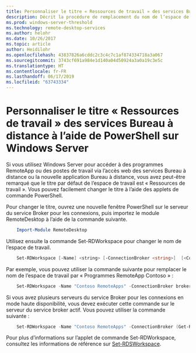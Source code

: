 ```yaml
---
title: Personnaliser le titre « Ressources de travail » des services Bureau à distance à l’aide de PowerShell sur Windows Server
description: Décrit la procédure de remplacement du nom de l’espace de travail par défaut dans Windows Server.
ms.prod: windows-server-threshold
ms.technology: remote-desktop-services
ms.author: helohr
ms.date: 10/26/2017
ms.topic: article
author: Heidilohr
ms.openlocfilehash: 43837826a6cddc2c3c4c7c1af874334718a3a067
ms.sourcegitcommit: 3743cf691a984e1d140a04d50924a3a0a19c3e5c
ms.translationtype: HT
ms.contentlocale: fr-FR
ms.lasthandoff: 06/17/2019
ms.locfileid: "63743334"
---
```

# <a name="customize-the-rds-title-work-resources-using-powershell-on-windows-server"></a>Personnaliser le titre « Ressources de travail » des services Bureau à distance à l’aide de PowerShell sur Windows Server

Si vous utilisez Windows Server pour accéder à des programmes RemoteApp ou des postes de travail via l’accès web des services Bureau à distance ou la nouvelle application Bureau à distance, vous avez peut-être remarqué que le titre par défaut de l’espace de travail est « Ressources de travail ».  Vous pouvez facilement changer le titre à l’aide des applets de commande PowerShell.

Pour changer le titre, ouvrez une nouvelle fenêtre PowerShell sur le serveur du service Broker pour les connexions, puis importez le module RemoteDesktop à l’aide de la commande suivante.

```powershell
    Import-Module RemoteDesktop
```

Utilisez ensuite la commande Set-RDWorkspace pour changer le nom de l’espace de travail.

```powershell
    Set-RDWorkspace [-Name] <string> [-ConnectionBroker <string>]  [<CommonParameters>]
```   

Par exemple, vous pouvez utiliser la commande suivante pour remplacer le nom de l’espace de travail par « Programmes RemoteApp Contoso » :

```powershell
    Set-RDWorkspace -Name "Contoso RemoteApps" -ConnectionBroker broker01.contoso.com
```

Si vous avez plusieurs serveurs du service Broker pour les connexions en mode haute disponibilité, vous devez exécuter cette commande sur le serveur du service broker actif. Vous pouvez utiliser la commande suivante :

```powershell
    Set-RDWorkspace -Name "Contoso RemoteApps" -ConnectionBroker (Get-RDConnectionBrokerHighAvailability).ActiveManagementServer
```

Pour plus d’informations sur l’applet de commande Set-RDWorkspace, consultez les informations de référence sur [Set-RDSWorkspace](https://docs.microsoft.com/powershell/module/remotedesktop/set-rdworkspace?view=win10-ps).